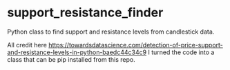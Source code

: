 # support_resistance_finder
Python class to find support and resistance levels from candlestick data.

All credit here https://towardsdatascience.com/detection-of-price-support-and-resistance-levels-in-python-baedc44c34c9
I turned the code into a class that can be pip installed from this repo.
